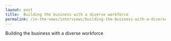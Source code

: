 ```yaml
---
layout: post
title:  Building the business with a diverse workforce
permalink: /in-the-news/interviews/building-the-business-with-a-diverse-workforce
---
```

Building the business with a diverse workforce
